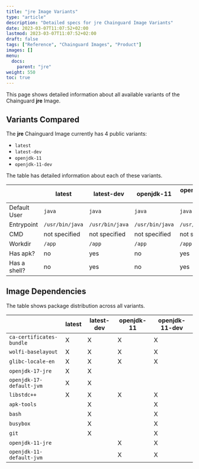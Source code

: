 ```yaml
---
title: "jre Image Variants"
type: "article"
description: "Detailed specs for jre Chainguard Image Variants"
date: 2023-03-07T11:07:52+02:00
lastmod: 2023-03-07T11:07:52+02:00
draft: false
tags: ["Reference", "Chainguard Images", "Product"]
images: []
menu:
  docs:
    parent: "jre"
weight: 550
toc: true
---
```


This page shows detailed information about all available variants of the Chainguard **jre** Image.

## Variants Compared
The **jre** Chainguard Image currently has 4 public variants: 

- `latest`
- `latest-dev`
- `openjdk-11`
- `openjdk-11-dev`

The table has detailed information about each of these variants.

|              | latest          | latest-dev      | openjdk-11      | openjdk-11-dev  |
|--------------|-----------------|-----------------|-----------------|-----------------|
| Default User | `java`          | `java`          | `java`          | `java`          |
| Entrypoint   | `/usr/bin/java` | `/usr/bin/java` | `/usr/bin/java` | `/usr/bin/java` |
| CMD          | not specified   | not specified   | not specified   | not specified   |
| Workdir      | `/app`          | `/app`          | `/app`          | `/app`          |
| Has apk?     | no              | yes             | no              | yes             |
| Has a shell? | no              | yes             | no              | yes             |

## Image Dependencies
The table shows package distribution across all variants.

|                          | latest | latest-dev | openjdk-11 | openjdk-11-dev |
|--------------------------|--------|------------|------------|----------------|
| `ca-certificates-bundle` | X      | X          | X          | X              |
| `wolfi-baselayout`       | X      | X          | X          | X              |
| `glibc-locale-en`        | X      | X          | X          | X              |
| `openjdk-17-jre`         | X      | X          |            |                |
| `openjdk-17-default-jvm` | X      | X          |            |                |
| `libstdc++`              | X      | X          | X          | X              |
| `apk-tools`              |        | X          |            | X              |
| `bash`                   |        | X          |            | X              |
| `busybox`                |        | X          |            | X              |
| `git`                    |        | X          |            | X              |
| `openjdk-11-jre`         |        |            | X          | X              |
| `openjdk-11-default-jvm` |        |            | X          | X              |

